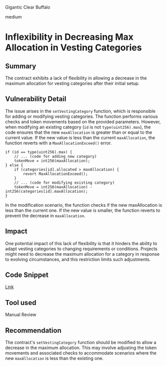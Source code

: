 Gigantic Clear Buffalo

medium

# Inflexibility in Decreasing Max Allocation in Vesting Categories

## Summary
The contract exhibits a lack of flexibility in allowing a decrease in the maximum allocation for vesting categories after their initial setup.
## Vulnerability Detail
The issue arises in the `setVestingCategory` function, which is responsible for adding or modifying vesting categories. The function performs various checks and token movements based on the provided parameters. However, when modifying an existing category (`id` is not `type(uint256).max`), the code ensures that the new `maxAllocation` is greater than or equal to the current value. If the new value is less than the current `maxAllocation`, the function reverts with a `MaxAllocationExceed()` error.
```solidity
if (id == type(uint256).max) {
    // ... (code for adding new category)
    tokenMove = int256(maxAllocation);
} else {
    if (categories[id].allocated > maxAllocation) {
        revert MaxAllocationExceed();
    }
    // ... (code for modifying existing category)
    tokenMove = int256(maxAllocation) - int256(categories[id].maxAllocation);
}
```
In the modification scenario, the function checks if the new maxAllocation is less than the current one. If the new value is smaller, the function reverts to prevent the decrease in `maxAllocation`.

## Impact
One potential impact of this lack of flexibility is that it hinders the ability to adapt vesting categories to changing requirements or conditions. Projects might need to decrease the maximum allocation for a category in response to evolving circumstances, and this restriction limits such adjustments.


## Code Snippet
[Link](https://github.com/sherlock-audit/2023-12-truflation/blob/main/truflation-contracts/src/token/TrufVesting.sol#L484-L516)
## Tool used

Manual Review

## Recommendation
The contract's `setVestingCategory` function should be modified to allow a decrease in the maximum allocation. This may involve adjusting the token movements and associated checks to accommodate scenarios where the new `maxAllocation` is less than the existing one. 